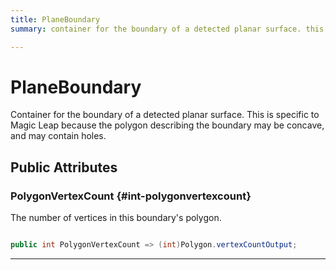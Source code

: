 ```yaml
---
title: PlaneBoundary
summary: container for the boundary of a detected planar surface. this is specific to magic leap because the polygon describing the boundary may be concave, and may contain holes. 

---
```


# PlaneBoundary




Container for the boundary of a detected planar surface. This is specific to Magic Leap because the polygon describing the boundary may be concave, and may contain holes.   





## Public Attributes

### PolygonVertexCount {#int-polygonvertexcount}

The number of vertices in this boundary's polygon. 

```csharp

public int PolygonVertexCount => (int)Polygon.vertexCountOutput;

```






-----------



